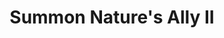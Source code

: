 ---
title: "Summon Nature's Ally II"

spell:
  schools:
    - name:        "Conjuration"
      subschools:  ["Summoning"]
      descriptors: []
  classes:
    - name:  "Druid"
      abbr:  "Drd"
      level: 2
    - name:  "Ranger"
      abbr:  "Rgr"
      level: 2
  effect:             "One or more creatures, no two of which can be more than 30 ft. apart"
  description:        |
    This spell functions like summon nature's ally I, except that you can summon one 2nd-level creature or 1d3 1st-level creatures of the same kind.

    |---
    | Summoned Creature
    |-
    | Bear, black (animal)
    | Crocodile (animal)
    | Dire badger
    | Dire bat
    | Elemental, Small (any)
    | Hippogriff
    | Shark, Medium<sup>1</sup> (animal)
    | Snake, Medium viper (animal)
    | Squid<sup>1</sup> (animal)
    | Wolverine (animal)
    |===
    | <sup>1</sup> May be summoned only into an aquatic or watery environment.
    {: .table .table-bordered .table-hover }
---